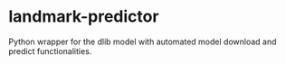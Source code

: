 # landmark-predictor
Python wrapper for the dlib model with automated model download and predict functionalities.
